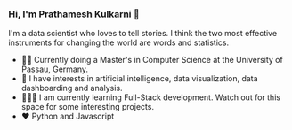### Hi, I'm Prathamesh Kulkarni 👋

I'm a data scientist who loves to tell stories. I think the two most effective instruments for changing the world are words and statistics.

- ✍🏻 Currently doing a Master's in Computer Science at the University of Passau, Germany.
- 👀 I have interests in artificial intelligence, data visualization, data dashboarding and analysis.
- 👨🏻‍💻 I am currently learning Full-Stack development. Watch out for this space for some interesting projects.
- ♥️ Python and Javascript


<!--
**data-picasso44/data-picasso44** is a ✨ _special_ ✨ repository because its `README.md` (this file) appears on your GitHub profile.

Here are some ideas to get you started:

- 🔭 I’m currently working on ...
- 🌱 I’m currently learning ...
- 👯 I’m looking to collaborate on ...
- 🤔 I’m looking for help with ...
- 💬 Ask me about ...
- 📫 How to reach me: ...
- 😄 Pronouns: ...
- ⚡ Fun fact: ...
-->
